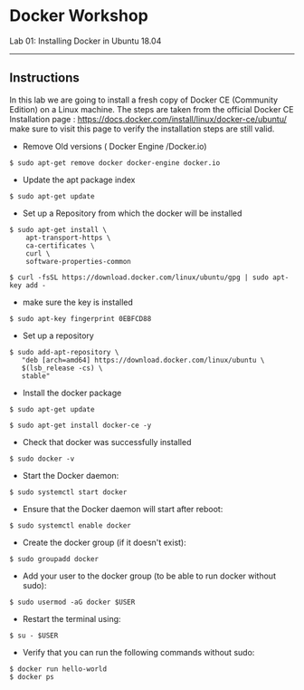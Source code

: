# Docker Workshop
Lab 01: Installing Docker in Ubuntu 18.04

---

## Instructions
In this lab we are going to install a fresh copy of Docker CE (Community Edition) on a Linux machine.
The steps are taken from the official Docker CE Installation page :
https://docs.docker.com/install/linux/docker-ce/ubuntu/
make sure to visit this page to verify the installation steps are still valid.

 - Remove Old versions ( Docker Engine /Docker.io)
 ```
$ sudo apt-get remove docker docker-engine docker.io
 ```
 
 - Update the apt package index
```
$ sudo apt-get update
```

- Set up a Repository from which the docker will be installed
```
$ sudo apt-get install \
    apt-transport-https \
    ca-certificates \
    curl \
    software-properties-common
```

```
$ curl -fsSL https://download.docker.com/linux/ubuntu/gpg | sudo apt-key add -
```

- make sure the key is installed
```
$ sudo apt-key fingerprint 0EBFCD88
```

- Set up a repository

```
$ sudo add-apt-repository \
   "deb [arch=amd64] https://download.docker.com/linux/ubuntu \
   $(lsb_release -cs) \
   stable"
```   
 
 - Install the docker package
```
$ sudo apt-get update
```

```
$ sudo apt-get install docker-ce -y
```

 - Check that docker was successfully installed
```
$ sudo docker -v
```

 - Start the Docker daemon:
```
$ sudo systemctl start docker
```

 - Ensure that the Docker daemon will start after reboot:
```
$ sudo systemctl enable docker
```

 - Create the docker group (if it doesn't exist):
```
$ sudo groupadd docker
```

 - Add your user to the docker group (to be able to run docker without sudo):
```
$ sudo usermod -aG docker $USER
```

 - Restart the terminal using:
```
$ su - $USER
```

 - Verify that you can run the following commands without sudo:
```
$ docker run hello-world
$ docker ps
```

